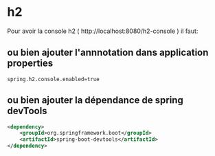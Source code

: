 # h2

Pour avoir la console h2 ( http://localhost:8080/h2-console )  il faut:

## ou bien ajouter l'annnotation dans application properties

```shell
spring.h2.console.enabled=true
````

## ou bien ajouter la dépendance de spring devTools
```xml
<dependency>
	<groupId>org.springframework.boot</groupId>
	<artifactId>spring-boot-devtools</artifactId>
</dependency>
```
